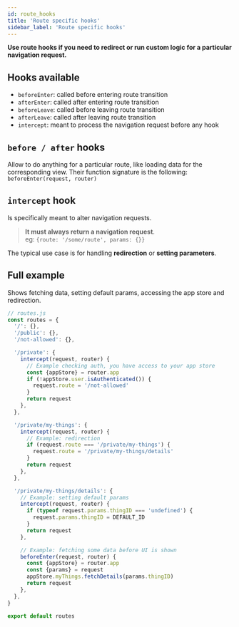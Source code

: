 ```yaml
---
id: route_hooks
title: 'Route specific hooks'
sidebar_label: 'Route specific hooks'
---
```


**Use route hooks if you need to redirect or run custom logic for a particular navigation request.**

## Hooks available

- `beforeEnter`: called before entering route transition
- `afterEnter`: called after entering route transition
- `beforeLeave`: called before leaving route transition
- `afterLeave`: called after leaving route transition
- `intercept`: meant to process the navigation request before any hook

## `before / after` hooks

Allow to do anything for a particular route, like loading data for the corresponding view. Their function signature is the following:
`beforeEnter(request, router)`

## `intercept` hook

Is specifically meant to alter navigation requests.

> **It must always return a navigation request**.  
> eg: `{route: '/some/route', params: {}}`

The typical use case is for handling **redirection** or **setting parameters**.

## Full example

Shows fetching data, setting default params, accessing the app store and redirection.

```js
// routes.js
const routes = {
  '/': {},
  '/public': {},
  '/not-allowed': {},

  '/private': {
    intercept(request, router) {
      // Example checking auth, you have access to your app store
      const {appStore} = router.app
      if (!appStore.user.isAuthenticated()) {
        request.route = '/not-allowed'
      }
      return request
    },
  },

  '/private/my-things': {
    intercept(request, router) {
      // Example: redirection
      if (request.route === '/private/my-things') {
        request.route = '/private/my-things/details'
      }
      return request
    },
  },

  '/private/my-things/details': {
    // Example: setting default params
    intercept(request, router) {
      if (typeof request.params.thingID === 'undefined') {
        request.params.thingID = DEFAULT_ID
      }
      return request
    },

    // Example: fetching some data before UI is shown
    beforeEnter(request, router) {
      const {appStore} = router.app
      const {params} = request
      appStore.myThings.fetchDetails(params.thingID)
      return request
    },
  },
}

export default routes
```
